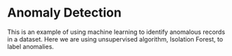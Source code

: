 # Anomaly Detection

This is an example of using machine learning to identify anomalous records in a dataset. Here we are using unsupervised algorithm, Isolation Forest, to label anomalies.

